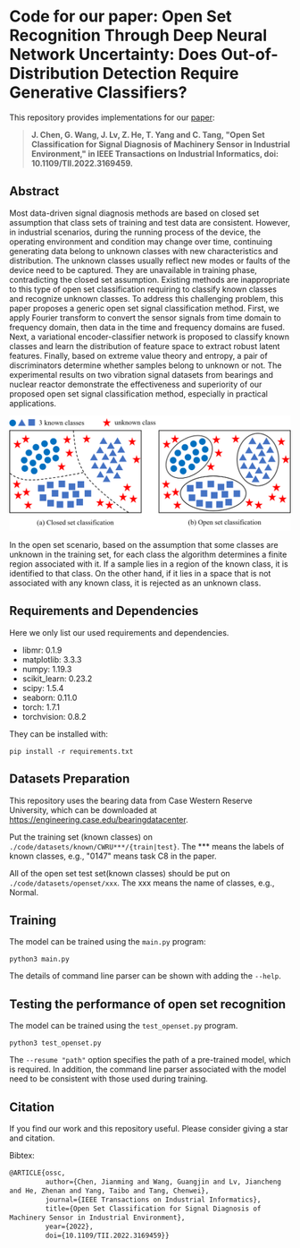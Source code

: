 # Code for our paper: Open Set Recognition Through Deep Neural Network Uncertainty: Does Out-of-Distribution Detection Require Generative Classifiers?  

This repository provides implementations for our [paper](https://ieeexplore.ieee.org/document/9763052/):

> **J. Chen, G. Wang, J. Lv, Z. He, T. Yang and C. Tang, "Open Set Classification for Signal Diagnosis of Machinery Sensor in Industrial Environment," in IEEE Transactions on Industrial Informatics, doi: 10.1109/TII.2022.3169459.**

## Abstract
Most data-driven signal diagnosis methods are based on closed set assumption that class sets of training and test data are consistent. However, in industrial scenarios, during the running process of the device, the operating environment and condition may change over time, continuing generating data belong to unknown classes with new characteristics and distribution. The unknown classes usually reflect new modes or faults of the device need to be captured. They are unavailable in training phase, contradicting the closed set assumption. Existing methods are inappropriate to this type of open set classification requiring to classify known classes and recognize unknown classes. To address this challenging problem, this paper proposes a generic open set signal classification method. First, we apply Fourier transform to convert the sensor signals from time domain to frequency domain, then data in the time and frequency domains are fused. Next, a variational encoder-classifier network is proposed to classify known classes and learn the distribution of feature space to extract robust latent features. Finally, based on extreme value theory and entropy, a pair of discriminators determine whether samples belong to unknown or not. The experimental results on two vibration signal datasets from bearings and nuclear reactor demonstrate the effectiveness and superiority of our proposed open set signal classification method, especially in practical applications.

![](figure/openset_problem.jpg)

In the open set scenario, based on the assumption that some classes are unknown in the training set, for each class the algorithm determines a finite region associated with it. If a sample lies in a region of the known class, it is identified to that class. On the other hand, if it lies in a space that is not associated with any known class, it is rejected as an unknown class.

## Requirements and Dependencies

Here we only list our used requirements and dependencies.

* libmr: 0.1.9
* matplotlib: 3.3.3
* numpy: 1.19.3
* scikit_learn: 0.23.2
* scipy: 1.5.4
* seaborn: 0.11.0
* torch: 1.7.1
* torchvision: 0.8.2

They can be installed with:

```
pip install -r requirements.txt
```

## Datasets Preparation

This repository uses the bearing data from Case Western Reserve University, which can be downloaded at https://engineering.case.edu/bearingdatacenter.

Put the training set (known classes) on `./code/datasets/known/CWRU***/{train|test}`. The *** means the labels of known classes, e.g., "0147" means task C8 in the paper.

All of the open set test set(known classes) should be put on `./code/datasets/openset/xxx`. The xxx means the name of classes, e.g., Normal.

## Training

The model can be trained using the `main.py` program:

	python3 main.py

The details of command line parser can be shown with adding the `--help`.

## Testing the performance of open set recognition

The model can be trained using the `test_openset.py` program.

	python3 test_openset.py
	
The `--resume "path"` option specifies the path of a pre-trained model, which is required. In addition, the command line parser associated with the model need to be consistent with those used during training.

## Citation

If you find our work and this repository useful. Please consider giving a star and citation.

Bibtex:
```
@ARTICLE{ossc,
         author={Chen, Jianming and Wang, Guangjin and Lv, Jiancheng and He, Zhenan and Yang, Taibo and Tang, Chenwei},
         journal={IEEE Transactions on Industrial Informatics},
         title={Open Set Classification for Signal Diagnosis of Machinery Sensor in Industrial Environment},
         year={2022},
         doi={10.1109/TII.2022.3169459}}
```